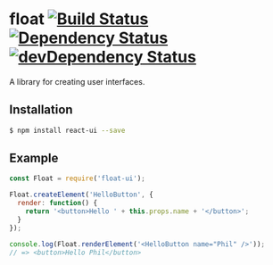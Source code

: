 # float [![Build Status](https://travis-ci.org/CreaturePhil/float.svg?branch=master)](https://travis-ci.org/CreaturePhil/float) [![Dependency Status](https://david-dm.org/creaturephil/float.svg)](https://david-dm.org/creaturephil/float) [![devDependency Status](https://david-dm.org/creaturephil/float/dev-status.svg)](https://david-dm.org/creaturephil/float#info=devDependencies)

A library for creating user interfaces.

## Installation

```bash
$ npm install react-ui --save
```

## Example

```js
const Float = require('float-ui');

Float.createElement('HelloButton', {
  render: function() {
    return '<button>Hello ' + this.props.name + '</button>';
  }
});

console.log(Float.renderElement('<HelloButton name="Phil" />'));
// => <button>Hello Phil</button>
```

